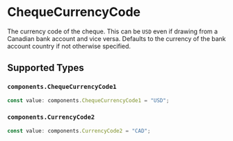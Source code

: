 # ChequeCurrencyCode

The currency code of the cheque. This can be `USD` even if drawing from a Canadian bank account and vice versa. Defaults to the currency of the bank account country if not otherwise specified.


## Supported Types

### `components.ChequeCurrencyCode1`

```typescript
const value: components.ChequeCurrencyCode1 = "USD";
```

### `components.CurrencyCode2`

```typescript
const value: components.CurrencyCode2 = "CAD";
```

